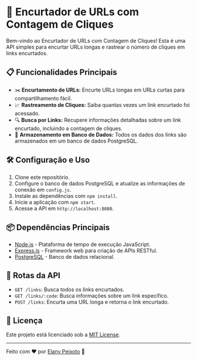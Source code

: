 # 🚀 Encurtador de URLs com Contagem de Cliques

Bem-vindo ao Encurtador de URLs com Contagem de Cliques! Esta é uma API simples para encurtar URLs longas e rastrear o número de cliques em links encurtados.

## 📋 Funcionalidades Principais

- ✂️ **Encurtamento de URLs:** Encurte URLs longas em URLs curtas para compartilhamento fácil.
- 📈 **Rastreamento de Cliques:** Saiba quantas vezes um link encurtado foi acessado.
- 🔍 **Busca por Links:** Recupere informações detalhadas sobre um link encurtado, incluindo a contagem de cliques.
- 💾 **Armazenamento em Banco de Dados:** Todos os dados dos links são armazenados em um banco de dados PostgreSQL.

## 🛠️ Configuração e Uso

1. Clone este repositório.
2. Configure o banco de dados PostgreSQL e atualize as informações de conexão em `config.js`.
3. Instale as dependências com `npm install`.
4. Inicie a aplicação com `npm start`.
5. Acesse a API em `http://localhost:8080`.

## 📦 Dependências Principais

- [Node.js](https://nodejs.org/) - Plataforma de tempo de execução JavaScript.
- [Express.js](https://expressjs.com/) - Framework web para criação de APIs RESTful.
- [PostgreSQL](https://www.postgresql.org/) - Banco de dados relacional.

## 🚦 Rotas da API

- `GET /links`: Busca todos os links encurtados.
- `GET /links/:code`: Busca informações sobre um link específico.
- `POST /links`: Encurta uma URL longa e retorna o link encurtado.

## 📝 Licença

Este projeto está licenciado sob a [MIT License](LICENSE).

---

Feito com ❤️ por [Elany Peixoto](https://github.com/develany) 🙌
